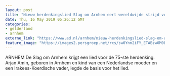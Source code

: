 ```yaml
---
layout: post
title: "Nieuw herdenkingslied Slag om Arnhem eert wereldwijde strijd voor de vrijheid"
date: Thu, 16 May 2019 05:26:12 GMT
categories: 
- gelderland 
- arnhem 
externe_link: "https://www.ad.nl/arnhem/nieuw-herdenkingslied-slag-om-arnhem-eert-wereldwijde-strijd-voor-de-vrijheid~a3710e40/"
feature_image: "https://images2.persgroep.net/rcs/sw0Ynn2iFY_ETABzw0M0ETLGrPI/diocontent/148349087/_fitwidth/400/?appId=21791a8992982cd8da851550a453bd7f&quality=0.7"
---
```


ARNHEM De Slag om Arnhem krijgt een lied voor de 75-ste herdenking. Arjan Amin, geboren in Arnhem en kind van een Nederlandse moeder en een Irakees-Koerdische vader, legde de basis voor het lied.
